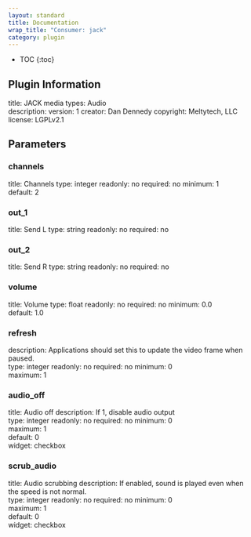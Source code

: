 ```yaml
---
layout: standard
title: Documentation
wrap_title: "Consumer: jack"
category: plugin
---
```

* TOC
{:toc}

## Plugin Information

title: JACK
media types:
Audio  
description: 
version: 1
creator: Dan Dennedy
copyright: Meltytech, LLC  
license: LGPLv2.1  

## Parameters

### channels

title: Channels  type: integer
readonly: no
required: no
minimum: 1  
default: 2  

### out_1

title: Send L  type: string
readonly: no
required: no

### out_2

title: Send R  type: string
readonly: no
required: no

### volume

title: Volume  type: float
readonly: no
required: no
minimum: 0.0  
default: 1.0  

### refresh

description:
Applications should set this to update the video frame when paused.  
type: integer
readonly: no
required: no
minimum: 0  
maximum: 1  

### audio_off

title: Audio off  description:
If 1, disable audio output  
type: integer
readonly: no
required: no
minimum: 0  
maximum: 1  
default: 0  
widget: checkbox  

### scrub_audio

title: Audio scrubbing  description:
If enabled, sound is played even when the speed is not normal.  
type: integer
readonly: no
required: no
minimum: 0  
maximum: 1  
default: 0  
widget: checkbox  

